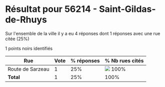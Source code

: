 # Résultat pour 56214 - Saint-Gildas-de-Rhuys

Sur l'ensemble de la ville il y a eu 4 réponses dont 1 réponses avec une rue citée (25%)

1 points noirs identifiés

| Rue | Vote | % réponses | % Nb rues cités|
|-----|------|------------|----------------|
| Route de Sarzeau | 1 | 25% | <img src="../../img/bar_100.gif" />&nbsp;100%|
| **Total** | 1 | 25% | 100%|
